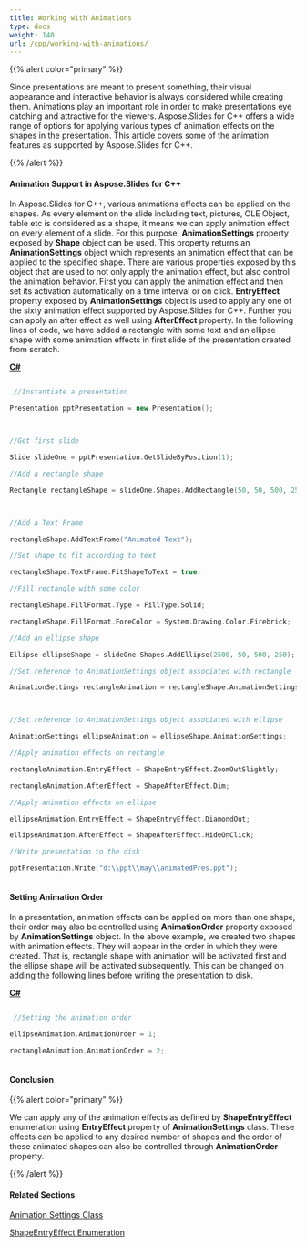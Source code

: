 ```yaml
---
title: Working with Animations
type: docs
weight: 140
url: /cpp/working-with-animations/
---
```


{{% alert color="primary" %}} 

Since presentations are meant to present something, their visual appearance and interactive behavior is always considered while creating them. Animations play an important role in order to make presentations eye catching and attractive for the viewers. Aspose.Slides for C++ offers a wide range of options for applying various types of animation effects on the shapes in the presentation. This article covers some of the animation features as supported by Aspose.Slides for C++. 

{{% /alert %}} 
#### **Animation Support in Aspose.Slides for C++**
In Aspose.Slides for C++, various animations effects can be applied on the shapes. As every element on the slide including text, pictures, OLE Object, table etc is considered as a shape, it means we can apply animation effect on every element of a slide. For this purpose, **AnimationSettings** property exposed by **Shape** object can be used. This property returns an **AnimationSettings** object which represents an animation effect that can be applied to the specified shape. There are various properties exposed by this object that are used to not only apply the animation effect, but also control the animation behavior. First you can apply the animation effect and then set its activation automatically on a time interval or on click. **EntryEffect** property exposed by **AnimationSettings** object is used to apply any one of the sixty animation effect supported by Aspose.Slides for C++. Further you can apply an after effect as well using **AfterEffect** property. In the following lines of code, we have added a rectangle with some text and an ellipse shape with some animation effects in first slide of the presentation created from scratch. 

[**C#**]()

``` cpp

 //Instantiate a presentation

Presentation pptPresentation = new Presentation();



//Get first slide

Slide slideOne = pptPresentation.GetSlideByPosition(1);

//Add a rectangle shape

Rectangle rectangleShape = slideOne.Shapes.AddRectangle(50, 50, 500, 250);



//Add a Text Frame

rectangleShape.AddTextFrame("Animated Text");

//Set shape to fit according to text

rectangleShape.TextFrame.FitShapeToText = true;

//Fill rectangle with some color

rectangleShape.FillFormat.Type = FillType.Solid;

rectangleShape.FillFormat.ForeColor = System.Drawing.Color.Firebrick;

//Add an ellipse shape

Ellipse ellipseShape = slideOne.Shapes.AddEllipse(2500, 50, 500, 250);

//Set reference to AnimationSettings object associated with rectangle

AnimationSettings rectangleAnimation = rectangleShape.AnimationSettings;



//Set reference to AnimationSettings object associated with ellipse

AnimationSettings ellipseAnimation = ellipseShape.AnimationSettings;

//Apply animation effects on rectangle

rectangleAnimation.EntryEffect = ShapeEntryEffect.ZoomOutSlightly;

rectangleAnimation.AfterEffect = ShapeAfterEffect.Dim;

//Apply animation effects on ellipse

ellipseAnimation.EntryEffect = ShapeEntryEffect.DiamondOut;

ellipseAnimation.AfterEffect = ShapeAfterEffect.HideOnClick;

//Write presentation to the disk

pptPresentation.Write("d:\\ppt\\may\\animatedPres.ppt");



```


#### **Setting Animation Order**
In a presentation, animation effects can be applied on more than one shape, their order may also be controlled using **AnimationOrder** property exposed by **AnimationSettings** object. In the above example, we created two shapes with animation effects. They will appear in the order in which they were created. That is, rectangle shape with animation will be activated first and the ellipse shape will be activated subsequently. This can be changed on adding the following lines before writing the presentation to disk. 

[**C#**]()

``` cpp

 //Setting the animation order

ellipseAnimation.AnimationOrder = 1;

rectangleAnimation.AnimationOrder = 2;



```


#### **Conclusion**
{{% alert color="primary" %}} 

We can apply any of the animation effects as defined by **ShapeEntryEffect** enumeration using **EntryEffect** property of **AnimationSettings** class. These effects can be applied to any desired number of shapes and the order of these animated shapes can also be controlled through **AnimationOrder** property. 

{{% /alert %}} 
#### **Related Sections**
[Animation Settings Class](http://docs.aspose.com/display/slidesnet/AnimationSettings+Class)

[ShapeEntryEffect Enumeration](http://docs.aspose.com/display/slidesnet/ShapeEntryEffect+Enumeration)
